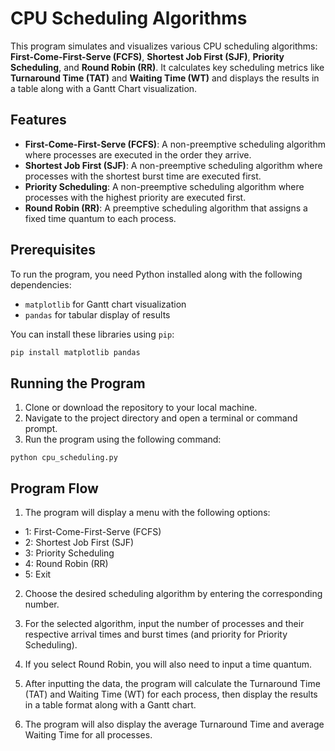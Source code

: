 # CPU Scheduling Algorithms

This program simulates and visualizes various CPU scheduling algorithms: **First-Come-First-Serve (FCFS)**, **Shortest Job First (SJF)**, **Priority Scheduling**, and **Round Robin (RR)**. It calculates key scheduling metrics like **Turnaround Time (TAT)** and **Waiting Time (WT)** and displays the results in a table along with a Gantt Chart visualization.

## Features

- **First-Come-First-Serve (FCFS)**: A non-preemptive scheduling algorithm where processes are executed in the order they arrive.
- **Shortest Job First (SJF)**: A non-preemptive scheduling algorithm where processes with the shortest burst time are executed first.
- **Priority Scheduling**: A non-preemptive scheduling algorithm where processes with the highest priority are executed first.
- **Round Robin (RR)**: A preemptive scheduling algorithm that assigns a fixed time quantum to each process.

## Prerequisites

To run the program, you need Python installed along with the following dependencies:
- `matplotlib` for Gantt chart visualization
- `pandas` for tabular display of results

You can install these libraries using `pip`:

```bash
pip install matplotlib pandas
```

## Running the Program
1. Clone or download the repository to your local machine.
2. Navigate to the project directory and open a terminal or command prompt.
3. Run the program using the following command:

```
python cpu_scheduling.py
```

## Program Flow
1. The program will display a menu with the following options:

- 1: First-Come-First-Serve (FCFS)
- 2: Shortest Job First (SJF)
- 3: Priority Scheduling
- 4: Round Robin (RR)
- 5: Exit

2. Choose the desired scheduling algorithm by entering the corresponding number.

3. For the selected algorithm, input the number of processes and their respective arrival times and burst times (and priority for Priority Scheduling).

4. If you select Round Robin, you will also need to input a time quantum.

5. After inputting the data, the program will calculate the Turnaround Time (TAT) and Waiting Time (WT) for each process, then display the results in a table format along with a Gantt chart.

6. The program will also display the average Turnaround Time and average Waiting Time for all processes.

